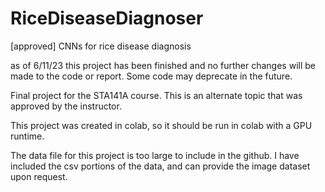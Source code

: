 # RiceDiseaseDiagnoser
[approved] CNNs for rice disease diagnosis

as of 6/11/23 this project has been finished and no further changes will be made to the code or report. Some code may deprecate in the future. 

Final project for the STA141A course. This is an alternate topic that was approved by the instructor. 

This project was created in colab, so it should be run in colab with a GPU runtime. 


The data file for this project is too large to include in the github. I have included the csv portions of the data, and can provide the image dataset upon request. 

